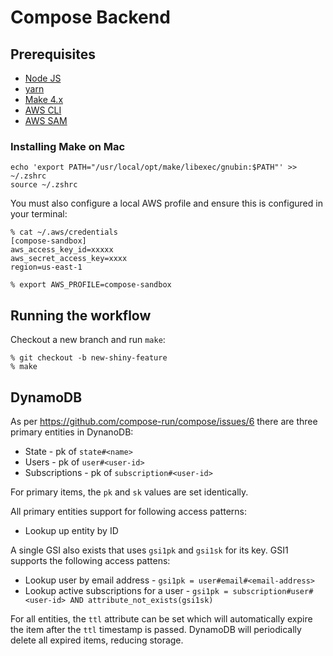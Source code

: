 # Compose Backend

## Prerequisites

- [Node JS](https://nodejs.org/en/)
- [yarn](https://yarnpkg.com/getting-started/install)
- [Make 4.x](https://formulae.brew.sh/formula/make)
- [AWS CLI](https://docs.aws.amazon.com/cli/latest/userguide/getting-started-install.html)
- [AWS SAM](https://docs.aws.amazon.com/serverless-application-model/latest/developerguide/serverless-sam-cli-install.html)

### Installing Make on Mac

```
echo 'export PATH="/usr/local/opt/make/libexec/gnubin:$PATH"' >> ~/.zshrc
source ~/.zshrc
```

You must also configure a local AWS profile and ensure this is configured in your terminal:

```
% cat ~/.aws/credentials
[compose-sandbox]
aws_access_key_id=xxxxx
aws_secret_access_key=xxxx
region=us-east-1

% export AWS_PROFILE=compose-sandbox
```

## Running the workflow

Checkout a new branch and run `make`:

```
% git checkout -b new-shiny-feature
% make
```

## DynamoDB

As per https://github.com/compose-run/compose/issues/6 there are three primary entities in DynanoDB:

- State - pk of `state#<name>`
- Users - pk of `user#<user-id>`
- Subscriptions - pk of `subscription#<user-id>`

For primary items, the `pk` and `sk` values are set identically.

All primary entities support for following access patterns:

- Lookup up entity by ID

A single GSI also exists that uses `gsi1pk` and `gsi1sk` for its key. GSI1 supports the following access pattens:

- Lookup user by email address - `gsi1pk = user#email#<email-address>`
- Lookup active subscriptions for a user - `gsi1pk = subscription#user#<user-id> AND attribute_not_exists(gsi1sk)`

For all entities, the `ttl` attribute can be set which will automatically expire the item after the `ttl` timestamp is passed. DynamoDB will periodically delete all expired items, reducing storage.
